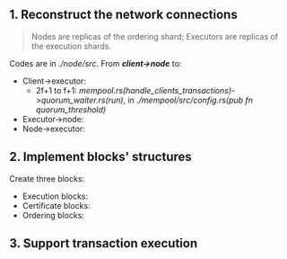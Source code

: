 ## 1. Reconstruct the network connections
> Nodes are replicas of the ordering shard; Executors are replicas of the execution shards.

Codes are in *./node/src*. From ***client->node*** to: 
- Client->executor:
  - 2f+1 to f+1: *mempool.rs(handle_clients_transactions)*->*quorum_waiter.rs(run)*, in *./mempool/src/config.rs(pub fn quorum_threshold)*
- Executor->node:
- Node->executor:


## 2. Implement blocks' structures
Create three blocks:
- Execution blocks:
- Certificate blocks:
- Ordering blocks:


## 3. Support transaction execution